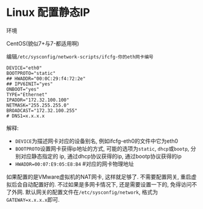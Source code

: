 # Linux 配置静态IP

环境

CentOS(貌似7+与7-都适用啊)

编辑`/etc/sysconfig/network-scripts/ifcfg-你的eth网卡编号`

```shell
DEVICE="eth0"
BOOTPROTO="static"
## HWADDR="00:0C:29:f4:72:2e"
## IPV6INIT="yes"
ONBOOT="yes"
TYPE="Ethernet"
IPADDR="172.32.100.100"
NETMASK="255.255.255.0"
BROADCAST="172.32.100.255"
# DNS1=x.x.x.x
```

解释:

- `DEVICE`为描述网卡对应的设备别名, 例如ifcfg-eth0的文件中它为eth0
- `BOOTPROTO`设置网卡获得ip地址的方式, 可能的选项为`static`, `dhcp`或`bootp`, 分别对应静态指定的 ip, 通过dhcp协议获得的ip, 通过bootp协议获得的ip
- `HWADDR=00:07:E9:05:E8:B4` #对应的网卡物理地址

如果配置的是VMware虚拟机的NAT网卡, 这样就足够了. 不需要配置网关, 重启虚拟后会自动配置好的. 不过如果是多网卡情况下, 还是需要设置一下的, 免得访问不了外网. 默认网关的配置文件在`/etc/sysconfig/network`, 格式为`GATEWAY=x.x.x.x`即可.
